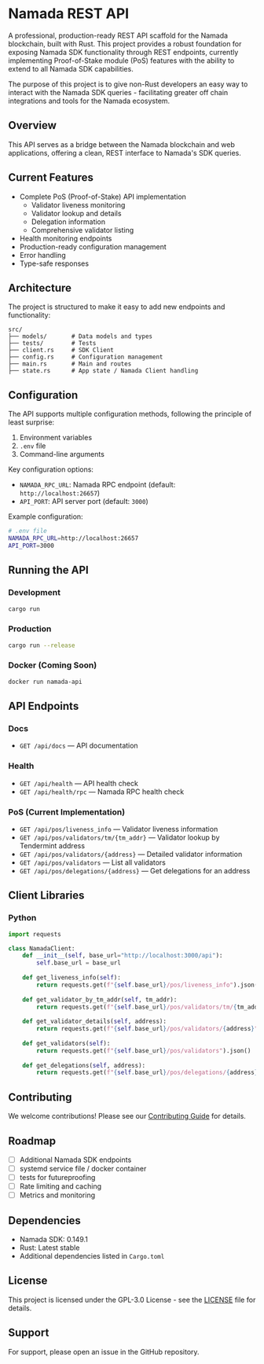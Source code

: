 # Namada REST API

A professional, production-ready REST API scaffold for the Namada blockchain, built with Rust. This project provides a robust foundation for exposing Namada SDK functionality through REST endpoints, currently implementing Proof-of-Stake module (PoS) features with the ability to extend to all Namada SDK capabilities.

The purpose of this project is to give non-Rust developers an easy way to interact with the Namada SDK queries - facilitating greater off chain integrations and tools for the Namada ecosystem.

## Overview

This API serves as a bridge between the Namada blockchain and web applications, offering a clean, REST interface to Namada's SDK queries. 

## Current Features
- Complete PoS (Proof-of-Stake) API implementation
  - Validator liveness monitoring
  - Validator lookup and details
  - Delegation information
  - Comprehensive validator listing
- Health monitoring endpoints
- Production-ready configuration management
- Error handling
- Type-safe responses

## Architecture

The project is structured to make it easy to add new endpoints and functionality:

```
src/
├── models/       # Data models and types
├── tests/        # Tests
├── client.rs     # SDK Client
├── config.rs     # Configuration management
├── main.rs       # Main and routes
├── state.rs      # App state / Namada Client handling 
```

## Configuration

The API supports multiple configuration methods, following the principle of least surprise:

1. Environment variables
2. `.env` file
3. Command-line arguments

Key configuration options:
- `NAMADA_RPC_URL`: Namada RPC endpoint (default: `http://localhost:26657`)
- `API_PORT`: API server port (default: `3000`)

Example configuration:
```sh
# .env file
NAMADA_RPC_URL=http://localhost:26657
API_PORT=3000
```

## Running the API

### Development
```sh
cargo run
```

### Production
```sh
cargo run --release
```

### Docker (Coming Soon)
```sh
docker run namada-api
```

## API Endpoints

### Docs
- `GET /api/docs` — API documentation

### Health
- `GET /api/health` — API health check
- `GET /api/health/rpc` — Namada RPC health check

### PoS (Current Implementation)
- `GET /api/pos/liveness_info` — Validator liveness information
- `GET /api/pos/validators/tm/{tm_addr}` — Validator lookup by Tendermint address
- `GET /api/pos/validators/{address}` — Detailed validator information
- `GET /api/pos/validators` — List all validators
- `GET /api/pos/delegations/{address}` — Get delegations for an address

## Client Libraries

### Python
```python
import requests

class NamadaClient:
    def __init__(self, base_url="http://localhost:3000/api"):
        self.base_url = base_url
    
    def get_liveness_info(self):
        return requests.get(f"{self.base_url}/pos/liveness_info").json()
    
    def get_validator_by_tm_addr(self, tm_addr):
        return requests.get(f"{self.base_url}/pos/validators/tm/{tm_addr}").json()
    
    def get_validator_details(self, address):
        return requests.get(f"{self.base_url}/pos/validators/{address}").json()
    
    def get_validators(self):
        return requests.get(f"{self.base_url}/pos/validators").json()
    
    def get_delegations(self, address):
        return requests.get(f"{self.base_url}/pos/delegations/{address}").json()
```

## Contributing

We welcome contributions! Please see our [Contributing Guide](CONTRIBUTING.md) for details.

## Roadmap

- [ ] Additional Namada SDK endpoints
- [ ] systemd service file / docker container
- [ ] tests for futureproofing
- [ ] Rate limiting and caching
- [ ] Metrics and monitoring

## Dependencies

- Namada SDK: 0.149.1
- Rust: Latest stable
- Additional dependencies listed in `Cargo.toml`

## License

This project is licensed under the GPL-3.0 License - see the [LICENSE](LICENSE) file for details.


## Support

For support, please open an issue in the GitHub repository.
